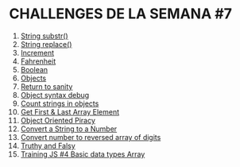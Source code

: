 # CHALLENGES DE LA SEMANA #7

1. [String substr()](https://github.com/mikerazor5786/Challenges_Core-Code_Miguel-Tellez/blob/05519a595fd28dd70b4614905c84d63aa3217e0f/contenido/semana_7/1%20String%20substr()/1%20challenge.png)
2. [String replace()](https://github.com/mikerazor5786/Challenges_Core-Code_Miguel-Tellez/blob/05519a595fd28dd70b4614905c84d63aa3217e0f/contenido/semana_7/2%20String%20replace()/2%20challenge.png)
3. [Increment](https://github.com/mikerazor5786/Challenges_Core-Code_Miguel-Tellez/blob/05519a595fd28dd70b4614905c84d63aa3217e0f/contenido/semana_7/3%20Increment/3%20challenge.png)
4. [Fahrenheit](https://github.com/mikerazor5786/Challenges_Core-Code_Miguel-Tellez/blob/05519a595fd28dd70b4614905c84d63aa3217e0f/contenido/semana_7/4%20Fahrenheit/4%20challenge.png)
5. [Boolean](https://github.com/mikerazor5786/Challenges_Core-Code_Miguel-Tellez/blob/05519a595fd28dd70b4614905c84d63aa3217e0f/contenido/semana_7/5%20Boolean/5%20challenge.png)
6. [Objects](https://github.com/mikerazor5786/Challenges_Core-Code_Miguel-Tellez/blob/05519a595fd28dd70b4614905c84d63aa3217e0f/contenido/semana_7/6%20Objects/6%20challenge.png)
7. [Return to sanity](https://github.com/mikerazor5786/Challenges_Core-Code_Miguel-Tellez/blob/05519a595fd28dd70b4614905c84d63aa3217e0f/contenido/semana_7/7%20Return%20to%20sanity/7%20challenge.png)
8. [Object syntax debug](https://github.com/mikerazor5786/Challenges_Core-Code_Miguel-Tellez/blob/05519a595fd28dd70b4614905c84d63aa3217e0f/contenido/semana_7/8%20Object%20syntax%20debug/8%20challenge.png)
9. [Count strings in objects](https://github.com/mikerazor5786/Challenges_Core-Code_Miguel-Tellez/blob/05519a595fd28dd70b4614905c84d63aa3217e0f/contenido/semana_7/9%20Count%20strings%20in%20objects/9%20challenge.png)
10. [ Get First & Last Array Element](https://github.com/mikerazor5786/Challenges_Core-Code_Miguel-Tellez/blob/05519a595fd28dd70b4614905c84d63aa3217e0f/contenido/semana_7/10%20Get%20First%20%26%20Last%20Array%20Element/10%20challenge.png)
11. [Object Oriented Piracy](https://github.com/mikerazor5786/Challenges_Core-Code_Miguel-Tellez/blob/05519a595fd28dd70b4614905c84d63aa3217e0f/contenido/semana_7/11%20Object%20Oriented%20Piracy/11%20challenge.png)
12. [Convert a String to a Number](https://github.com/mikerazor5786/Challenges_Core-Code_Miguel-Tellez/blob/05519a595fd28dd70b4614905c84d63aa3217e0f/contenido/semana_7/12%20Convert%20a%20String%20to%20a%20Number/12%20challenge.png)
13. [Convert number to reversed array of digits](https://github.com/mikerazor5786/Challenges_Core-Code_Miguel-Tellez/blob/05519a595fd28dd70b4614905c84d63aa3217e0f/contenido/semana_7/13%20Convert%20number%20to%20reversed%20array%20of%20digits/13%20challenge.png)
14. [Truthy and Falsy](https://github.com/mikerazor5786/Challenges_Core-Code_Miguel-Tellez/blob/05519a595fd28dd70b4614905c84d63aa3217e0f/contenido/semana_7/14%20Truthy%20and%20Falsy/challenge%2014.png)
15. [Training JS #4 Basic data types Array](https://github.com/mikerazor5786/Challenges_Core-Code_Miguel-Tellez/blob/05519a595fd28dd70b4614905c84d63aa3217e0f/contenido/semana_7/15%20Training%20JS%20%234%20Basic%20data%20types%20Array/15%20challenge.png)
